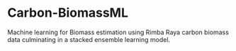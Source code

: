 # Carbon-BiomassML
Machine learning for Biomass estimation using Rimba Raya carbon biomass data culminating in a stacked ensemble learning model.  
